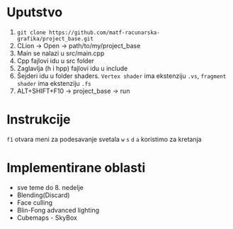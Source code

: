 # Uputstvo
1. `git clone https://github.com/matf-racunarska-grafika/project_base.git`
2. CLion -> Open -> path/to/my/project_base
3. Main se nalazi u src/main.cpp
4. Cpp fajlovi idu u src folder
5. Zaglavlja (h i hpp) fajlovi idu u include
6. Šejderi idu u folder shaders. `Vertex shader` ima ekstenziju `.vs`, `fragment shader` ima ekstenziju `.fs`
7. ALT+SHIFT+F10 -> project_base -> run

# Instrukcije
 `f1` otvara meni za podesavanje svetala
 `w` `s` `d` `a` koristimo za kretanja
 
# Implementirane oblasti
 - sve teme do 8. nedelje
 - Blending(Discard)
 - Face culling
 - Blin-Fong advanced lighting
 - Cubemaps - SkyBox
